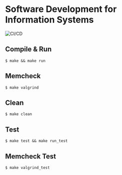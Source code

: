 # Software Development for Information Systems

![CI/CD](../../workflows/cpp_make/badge.svg)

## Compile & Run
```
$ make && make run
```
## Memcheck
```
$ make valgrind
```
## Clean
```
$ make clean
```
## Test
```
$ make test && make run_test
```
## Memcheck Test
```
$ make valgrind_test
```